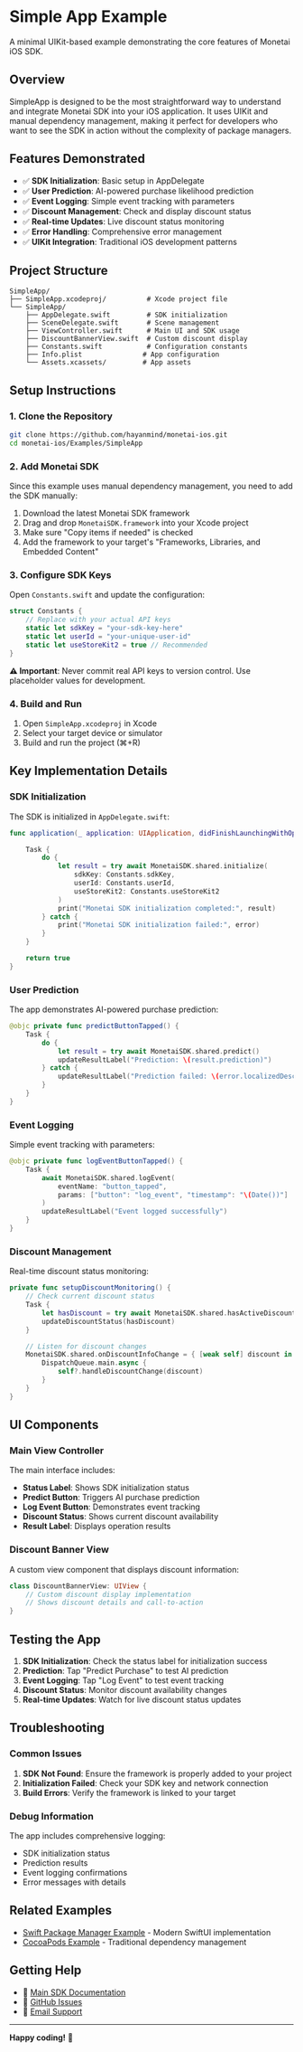 # Simple App Example

A minimal UIKit-based example demonstrating the core features of Monetai iOS SDK.

## Overview

SimpleApp is designed to be the most straightforward way to understand and integrate Monetai SDK into your iOS application. It uses UIKit and manual dependency management, making it perfect for developers who want to see the SDK in action without the complexity of package managers.

## Features Demonstrated

- ✅ **SDK Initialization**: Basic setup in AppDelegate
- ✅ **User Prediction**: AI-powered purchase likelihood prediction
- ✅ **Event Logging**: Simple event tracking with parameters
- ✅ **Discount Management**: Check and display discount status
- ✅ **Real-time Updates**: Live discount status monitoring
- ✅ **Error Handling**: Comprehensive error management
- ✅ **UIKit Integration**: Traditional iOS development patterns

## Project Structure

```
SimpleApp/
├── SimpleApp.xcodeproj/          # Xcode project file
└── SimpleApp/
    ├── AppDelegate.swift         # SDK initialization
    ├── SceneDelegate.swift       # Scene management
    ├── ViewController.swift      # Main UI and SDK usage
    ├── DiscountBannerView.swift  # Custom discount display
    ├── Constants.swift           # Configuration constants
    ├── Info.plist               # App configuration
    └── Assets.xcassets/         # App assets
```

## Setup Instructions

### 1. Clone the Repository

```bash
git clone https://github.com/hayanmind/monetai-ios.git
cd monetai-ios/Examples/SimpleApp
```

### 2. Add Monetai SDK

Since this example uses manual dependency management, you need to add the SDK manually:

1. Download the latest Monetai SDK framework
2. Drag and drop `MonetaiSDK.framework` into your Xcode project
3. Make sure "Copy items if needed" is checked
4. Add the framework to your target's "Frameworks, Libraries, and Embedded Content"

### 3. Configure SDK Keys

Open `Constants.swift` and update the configuration:

```swift
struct Constants {
    // Replace with your actual API keys
    static let sdkKey = "your-sdk-key-here"
    static let userId = "your-unique-user-id"
    static let useStoreKit2 = true // Recommended
}
```

**⚠️ Important**: Never commit real API keys to version control. Use placeholder values for development.

### 4. Build and Run

1. Open `SimpleApp.xcodeproj` in Xcode
2. Select your target device or simulator
3. Build and run the project (⌘+R)

## Key Implementation Details

### SDK Initialization

The SDK is initialized in `AppDelegate.swift`:

```swift
func application(_ application: UIApplication, didFinishLaunchingWithOptions launchOptions: [UIApplication.LaunchOptionsKey: Any]?) -> Bool {

    Task {
        do {
            let result = try await MonetaiSDK.shared.initialize(
                sdkKey: Constants.sdkKey,
                userId: Constants.userId,
                useStoreKit2: Constants.useStoreKit2
            )
            print("Monetai SDK initialization completed:", result)
        } catch {
            print("Monetai SDK initialization failed:", error)
        }
    }

    return true
}
```

### User Prediction

The app demonstrates AI-powered purchase prediction:

```swift
@objc private func predictButtonTapped() {
    Task {
        do {
            let result = try await MonetaiSDK.shared.predict()
            updateResultLabel("Prediction: \(result.prediction)")
        } catch {
            updateResultLabel("Prediction failed: \(error.localizedDescription)")
        }
    }
}
```

### Event Logging

Simple event tracking with parameters:

```swift
@objc private func logEventButtonTapped() {
    Task {
        await MonetaiSDK.shared.logEvent(
            eventName: "button_tapped",
            params: ["button": "log_event", "timestamp": "\(Date())"]
        )
        updateResultLabel("Event logged successfully")
    }
}
```

### Discount Management

Real-time discount status monitoring:

```swift
private func setupDiscountMonitoring() {
    // Check current discount status
    Task {
        let hasDiscount = try await MonetaiSDK.shared.hasActiveDiscount()
        updateDiscountStatus(hasDiscount)
    }

    // Listen for discount changes
    MonetaiSDK.shared.onDiscountInfoChange = { [weak self] discount in
        DispatchQueue.main.async {
            self?.handleDiscountChange(discount)
        }
    }
}
```

## UI Components

### Main View Controller

The main interface includes:

- **Status Label**: Shows SDK initialization status
- **Predict Button**: Triggers AI purchase prediction
- **Log Event Button**: Demonstrates event tracking
- **Discount Status**: Shows current discount availability
- **Result Label**: Displays operation results

### Discount Banner View

A custom view component that displays discount information:

```swift
class DiscountBannerView: UIView {
    // Custom discount display implementation
    // Shows discount details and call-to-action
}
```

## Testing the App

1. **SDK Initialization**: Check the status label for initialization success
2. **Prediction**: Tap "Predict Purchase" to test AI prediction
3. **Event Logging**: Tap "Log Event" to test event tracking
4. **Discount Status**: Monitor discount availability changes
5. **Real-time Updates**: Watch for live discount status updates

## Troubleshooting

### Common Issues

1. **SDK Not Found**: Ensure the framework is properly added to your project
2. **Initialization Failed**: Check your SDK key and network connection
3. **Build Errors**: Verify the framework is linked to your target

### Debug Information

The app includes comprehensive logging:

- SDK initialization status
- Prediction results
- Event logging confirmations
- Error messages with details

## Related Examples

- [Swift Package Manager Example](../SwiftPackageManagerExample/) - Modern SwiftUI implementation
- [CocoaPods Example](../CocoaPodsExample/) - Traditional dependency management

## Getting Help

- 📖 [Main SDK Documentation](../../README.md)
- 🐛 [GitHub Issues](https://github.com/hayanmind/monetai-ios/issues)
- 📧 [Email Support](mailto:support@monetai.io)

---

**Happy coding!** 🚀
